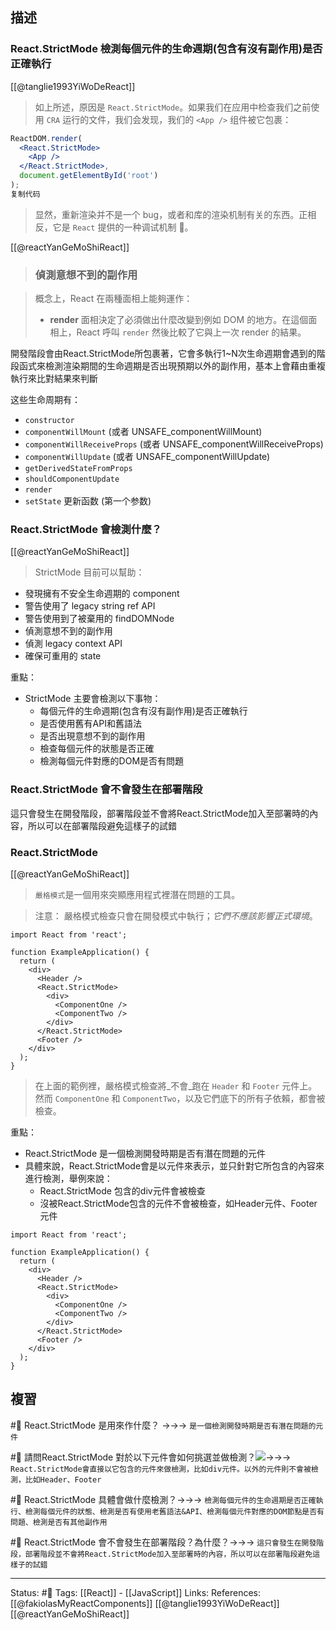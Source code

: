 ## 描述


### React.StrictMode 檢測每個元件的生命週期(包含有沒有副作用)是否正確執行

[[@tanglie1993YiWoDeReact]]
> 如上所述，原因是 `React.StrictMode`。如果我们在应用中检查我们之前使用 `CRA` 运行的文件，我们会发现，我们的 `<App />` 组件被它包裹：

```jsx
ReactDOM.render(
  <React.StrictMode>
    <App />
  </React.StrictMode>,
  document.getElementById('root')
);
复制代码
```

> 显然，重新渲染并不是一个 bug，或者和库的渲染机制有关的东西。正相反，它是 `React` 提供的一种调试机制 🤗。

[[@reactYanGeMoShiReact]]
> ### 偵測意想不到的副作用

> 概念上，React 在兩種面相上能夠運作：
> -   **render** 面相決定了必須做出什麼改變到例如 DOM 的地方。在這個面相上，React 呼叫 `render` 然後比較了它與上一次 render 的結果。


開發階段會由React.StrictMode所包裹著，它會多執行1~N次生命週期會遇到的階段函式來檢測渲染期間的生命週期是否出現預期以外的副作用，基本上會藉由重複執行來比對結果來判斷

这些生命周期有：

-   `constructor`
-   `componentWillMount` (或者 UNSAFE_componentWillMount)
-   `componentWillReceiveProps` (或者 UNSAFE_componentWillReceiveProps)
-   `componentWillUpdate` (或者 UNSAFE_componentWillUpdate)
-   `getDerivedStateFromProps`
-   `shouldComponentUpdate`
-   `render`
-   `setState` 更新函数 (第一个参数)
    
### React.StrictMode 會檢測什麼？
[[@reactYanGeMoShiReact]]
> StrictMode 目前可以幫助：
- 發現擁有不安全生命週期的 component
-  警告使用了 legacy string ref API
- 警告使用到了被棄用的 findDOMNode
- 偵測意想不到的副作用
- 偵測 legacy context API
- 確保可重用的 state


重點：
- StrictMode 主要會檢測以下事物：
	- 每個元件的生命週期(包含有沒有副作用)是否正確執行
	- 是否使用舊有API和舊語法
	- 是否出現意想不到的副作用
	- 檢查每個元件的狀態是否正確
	- 檢測每個元件對應的DOM是否有問題

### React.StrictMode 會不會發生在部署階段
這只會發生在開發階段，部署階段並不會將React.StrictMode加入至部署時的內容，所以可以在部署階段避免這樣子的試錯

### React.StrictMode
[[@reactYanGeMoShiReact]]
> `嚴格模式`是一個用來突顯應用程式裡潛在問題的工具。

> 注意：
> 嚴格模式檢查只會在開發模式中執行；_它們不應該影響正式環境_。

```
import React from 'react';

function ExampleApplication() {
  return (
    <div>
      <Header />
      <React.StrictMode>        
	    <div>
          <ComponentOne />
          <ComponentTwo />
        </div>
      </React.StrictMode>      
      <Footer />
    </div>
  );
}
```

> 在上面的範例裡，嚴格模式檢查將_不會_跑在 `Header` 和 `Footer` 元件上。然而 `ComponentOne` 和 `ComponentTwo`，以及它們底下的所有子依賴，都會被檢查。

重點：
- React.StrictMode 是一個檢測開發時期是否有潛在問題的元件
- 具體來說，React.StrictMode會是以元件來表示，並只針對它所包含的內容來進行檢測，舉例來說：
	- React.StrictMode 包含的div元件會被檢查
	- 沒被React.StrictMode包含的元件不會被檢查，如Header元件、Footer元件

```
import React from 'react';

function ExampleApplication() {
  return (
    <div>
      <Header />
      <React.StrictMode>        
        <div>
          <ComponentOne />
          <ComponentTwo />
        </div>
      </React.StrictMode>      
      <Footer />
    </div>
  );
}
```

## 複習
#🧠  React.StrictMode 是用來作什麼？ ->->-> `是一個檢測開發時期是否有潛在問題的元件`
<!--SR:!2022-12-09,71,250-->



#🧠 請問React.StrictMode 對於以下元件會如何挑選並做檢測？![](https://res.cloudinary.com/dqfxgtyoi/image/upload/v1660817785/blog/react/strictmode/strictmode-example_nb6aio.png)->->-> `React.StrictMode會直接以它包含的元件來做檢測，比如div元件。以外的元件則不會被檢測，比如Header、Footer`
<!--SR:!2023-06-06,180,250-->

#🧠 React.StrictMode 具體會做什麼檢測？->->-> `檢測每個元件的生命週期是否正確執行、檢測每個元件的狀態、檢測是否有使用老舊語法&API、檢測每個元件對應的DOM節點是否有問題、檢測是否有其他副作用`
<!--SR:!2022-12-12,68,230-->




#🧠 React.StrictMode 會不會發生在部署階段？為什麼？->->-> `這只會發生在開發階段，部署階段並不會將React.StrictMode加入至部署時的內容，所以可以在部署階段避免這樣子的試錯`
<!--SR:!2023-03-20,130,250-->

---
Status: #🌱 
Tags:
[[React]] - [[JavaScript]]
Links:
References:
[[@fakiolasMyReactComponents]]
[[@tanglie1993YiWoDeReact]]
[[@reactYanGeMoShiReact]]
